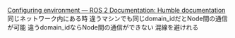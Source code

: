 [Configuring environment — ROS 2 Documentation: Humble documentation](https://docs.ros.org/en/humble/Tutorials/Beginner-CLI-Tools/Configuring-ROS2-Environment.html)
同じネットワーク内にある時
違うマシンでも同じdomain_idだとNode間の通信が可能
違うdomain_idならNode間の通信ができない
	混線を避けれる